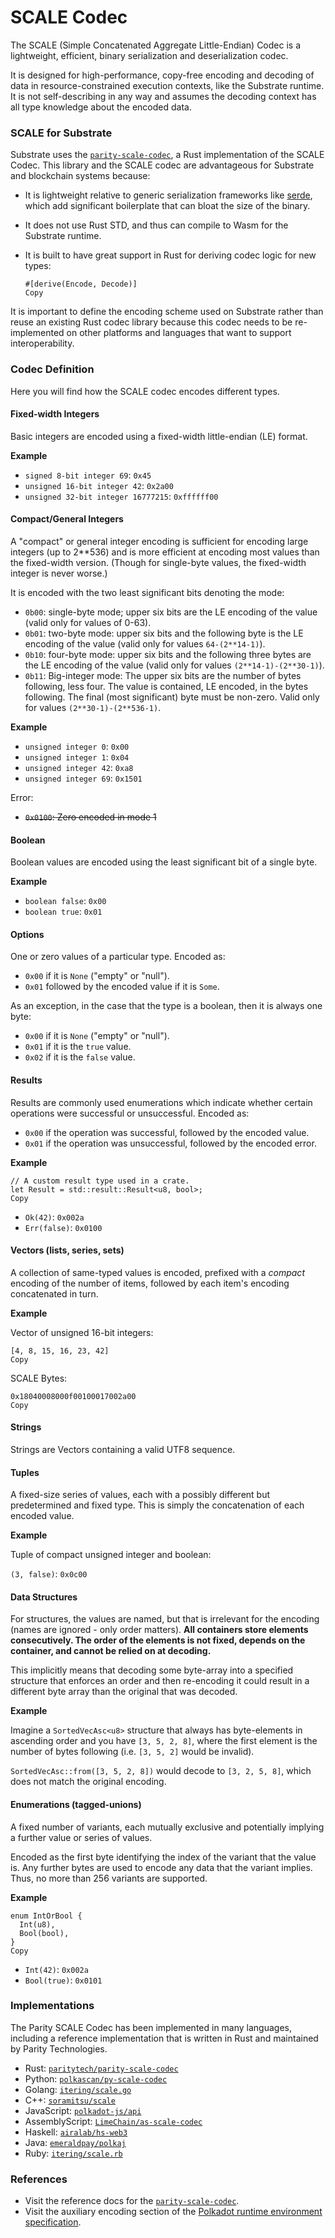 # SCALE Codec

The SCALE \(Simple Concatenated Aggregate Little-Endian\) Codec is a lightweight, efficient, binary serialization and deserialization codec.

It is designed for high-performance, copy-free encoding and decoding of data in resource-constrained execution contexts, like the Substrate runtime. It is not self-describing in any way and assumes the decoding context has all type knowledge about the encoded data.

### SCALE for Substrate

Substrate uses the [`parity-scale-codec`](https://github.com/paritytech/parity-scale-codec), a Rust implementation of the SCALE Codec. This library and the SCALE codec are advantageous for Substrate and blockchain systems because:

* It is lightweight relative to generic serialization frameworks like [serde](https://serde.rs/), which add significant boilerplate that can bloat the size of the binary.
* It does not use Rust STD, and thus can compile to Wasm for the Substrate runtime.
* It is built to have great support in Rust for deriving codec logic for new types:

  ```text
  #[derive(Encode, Decode)]
  Copy
  ```

It is important to define the encoding scheme used on Substrate rather than reuse an existing Rust codec library because this codec needs to be re-implemented on other platforms and languages that want to support interoperability.

### Codec Definition

Here you will find how the SCALE codec encodes different types.

#### Fixed-width Integers

Basic integers are encoded using a fixed-width little-endian \(LE\) format.

**Example**

* `signed 8-bit integer 69`: `0x45`
* `unsigned 16-bit integer 42`: `0x2a00`
* `unsigned 32-bit integer 16777215`: `0xffffff00`

#### Compact/General Integers

A "compact" or general integer encoding is sufficient for encoding large integers \(up to 2\*\*536\) and is more efficient at encoding most values than the fixed-width version. \(Though for single-byte values, the fixed-width integer is never worse.\)

It is encoded with the two least significant bits denoting the mode:

* `0b00`: single-byte mode; upper six bits are the LE encoding of the value \(valid only for values of 0-63\).
* `0b01`: two-byte mode: upper six bits and the following byte is the LE encoding of the value \(valid only for values `64-(2**14-1)`\).
* `0b10`: four-byte mode: upper six bits and the following three bytes are the LE encoding of the value \(valid only for values `(2**14-1)-(2**30-1)`\).
* `0b11`: Big-integer mode: The upper six bits are the number of bytes following, less four. The value is contained, LE encoded, in the bytes following. The final \(most significant\) byte must be non-zero. Valid only for values `(2**30-1)-(2**536-1)`.

**Example**

* `unsigned integer 0`: `0x00`
* `unsigned integer 1`: `0x04`
* `unsigned integer 42`: `0xa8`
* `unsigned integer 69`: `0x1501`

Error:

* ~~`0x0100`: Zero encoded in mode 1~~

#### Boolean

Boolean values are encoded using the least significant bit of a single byte.

**Example**

* `boolean false`: `0x00`
* `boolean true`: `0x01`

#### Options

One or zero values of a particular type. Encoded as:

* `0x00` if it is `None` \("empty" or "null"\).
* `0x01` followed by the encoded value if it is `Some`.

As an exception, in the case that the type is a boolean, then it is always one byte:

* `0x00` if it is `None` \("empty" or "null"\).
* `0x01` if it is the `true` value.
* `0x02` if it is the `false` value.

#### Results

Results are commonly used enumerations which indicate whether certain operations were successful or unsuccessful. Encoded as:

* `0x00` if the operation was successful, followed by the encoded value.
* `0x01` if the operation was unsuccessful, followed by the encoded error.

**Example**

```text
// A custom result type used in a crate.
let Result = std::result::Result<u8, bool>;
Copy
```

* `Ok(42)`: `0x002a`
* `Err(false)`: `0x0100`

#### Vectors \(lists, series, sets\)

A collection of same-typed values is encoded, prefixed with a _compact_ encoding of the number of items, followed by each item's encoding concatenated in turn.

**Example**

Vector of unsigned 16-bit integers:

```text
[4, 8, 15, 16, 23, 42]
Copy
```

SCALE Bytes:

```text
0x18040008000f00100017002a00
Copy
```

#### Strings

Strings are Vectors containing a valid UTF8 sequence.

#### Tuples

A fixed-size series of values, each with a possibly different but predetermined and fixed type. This is simply the concatenation of each encoded value.

**Example**

Tuple of compact unsigned integer and boolean:

`(3, false)`: `0x0c00`

#### Data Structures

For structures, the values are named, but that is irrelevant for the encoding \(names are ignored - only order matters\). **All containers store elements consecutively. The order of the elements is not fixed, depends on the container, and cannot be relied on at decoding.**

This implicitly means that decoding some byte-array into a specified structure that enforces an order and then re-encoding it could result in a different byte array than the original that was decoded.

**Example**

Imagine a `SortedVecAsc<u8>` structure that always has byte-elements in ascending order and you have `[3, 5, 2, 8]`, where the first element is the number of bytes following \(i.e. `[3, 5, 2]` would be invalid\).

`SortedVecAsc::from([3, 5, 2, 8])` would decode to `[3, 2, 5, 8]`, which does not match the original encoding.

#### Enumerations \(tagged-unions\)

A fixed number of variants, each mutually exclusive and potentially implying a further value or series of values.

Encoded as the first byte identifying the index of the variant that the value is. Any further bytes are used to encode any data that the variant implies. Thus, no more than 256 variants are supported.

**Example**

```text
enum IntOrBool {
  Int(u8),
  Bool(bool),
}
Copy
```

* `Int(42)`: `0x002a`
* `Bool(true)`: `0x0101`

### Implementations

The Parity SCALE Codec has been implemented in many languages, including a reference implementation that is written in Rust and maintained by Parity Technologies.

* Rust: [`paritytech/parity-scale-codec`](https://github.com/paritytech/parity-scale-codec)
* Python: [`polkascan/py-scale-codec`](https://github.com/polkascan/py-scale-codec)
* Golang: [`itering/scale.go`](https://github.com/itering/scale.go)
* C++: [`soramitsu/scale`](https://github.com/soramitsu/kagome/tree/master/core/scale)
* JavaScript: [`polkadot-js/api`](https://github.com/polkadot-js/api)
* AssemblyScript: [`LimeChain/as-scale-codec`](https://github.com/LimeChain/as-scale-codec)
* Haskell: [`airalab/hs-web3`](https://github.com/airalab/hs-web3/tree/master/src/Codec)
* Java: [`emeraldpay/polkaj`](https://github.com/emeraldpay/polkaj)
* Ruby: [`itering/scale.rb`](https://github.com/itering/scale.rb)

### References

* Visit the reference docs for the [`parity-scale-codec`](https://substrate.dev/rustdocs/v2.0.0/parity_scale_codec/index.html).
* Visit the auxiliary encoding section of the [Polkadot runtime environment specification](https://github.com/w3f/polkadot-spec/).

